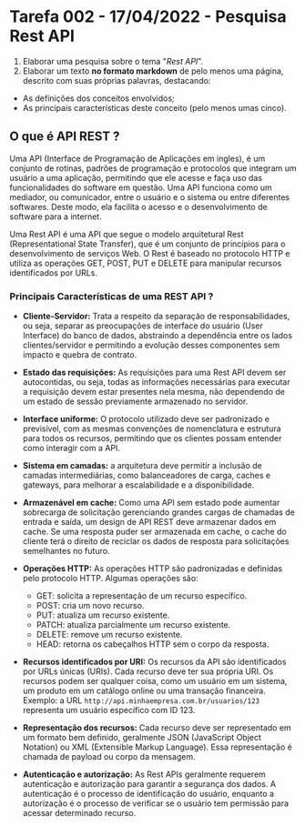 # Tarefa 002 - 17/04/2022 - Pesquisa Rest API

1. Elaborar uma pesquisa sobre o tema "_Rest API_".
2. Elaborar um texto **no formato markdown** de pelo menos uma página, descrito com suas próprias palavras, destacando:

- As definições dos conceitos envolvidos;
- As principais características deste conceito (pelo menos umas cinco).

## O que é API REST ?

Uma API (Interface de Programação de Aplicações em ingles), é um conjunto de rotinas, padrões de programação e protocolos que integram um usuário a uma aplicação, permitindo que ele acesse e faça uso das funcionalidades do software em questão. Uma API funciona como um mediador, ou comunicador, entre o usuário e o sistema ou entre diferentes softwares. Deste modo, ela facilita o acesso e o desenvolvimento de software para a internet.

Uma Rest API é uma API que segue o modelo arquitetural Rest (Representational State Transfer), que é um conjunto de princípios para o desenvolvimento de serviços Web. O Rest é baseado no protocolo HTTP e utiliza as operações GET, POST, PUT e DELETE para manipular recursos identificados por URLs.

### Principais Características de uma REST API ?

- **Cliente-Servidor:**
Trata a respeito da separação de responsabilidades, ou seja, separar as preocupações de interface do usuário (User Interface) do banco de dados, abstraindo a dependência entre os lados clientes/servidor e permitindo a evolução desses componentes sem impacto e quebra de contrato.

- **Estado das requisições:**
As requisições para uma Rest API devem ser autocontidas, ou seja, todas as informações necessárias para executar a requisição devem estar presentes nela mesma, não dependendo de um estado de sessão previamente armazenado no servidor.

- **Interface uniforme:**
O protocolo utilizado deve ser padronizado e previsível, com as mesmas convenções de nomenclatura e estrutura para todos os recursos, permitindo que os clientes possam entender como interagir com a API.

- **Sistema em camadas:**
a arquitetura deve permitir a inclusão de camadas intermediárias, como balanceadores de carga, caches e gateways, para melhorar a escalabilidade e a disponibilidade.

- **Armazenável em cache:**
Como uma API sem estado pode aumentar sobrecarga de solicitação gerenciando grandes cargas de chamadas de entrada e saída, um design de API REST deve armazenar dados em cache. Se uma resposta puder ser armazenada em cache, o cache do cliente terá o direito de reciclar os dados de resposta para solicitações semelhantes no futuro.

- **Operações HTTP:**
As operações HTTP são padronizadas e definidas pelo protocolo HTTP. Algumas operações são:
  - GET: solicita a representação de um recurso específico.
  - POST: cria um novo recurso.
  - PUT: atualiza um recurso existente.
  - PATCH: atualiza parcialmente um recurso existente.
  - DELETE: remove um recurso existente.
  - HEAD: retorna os cabeçalhos HTTP sem o corpo da resposta.

- **Recursos identificados por URI:**
Os recursos da API são identificados por URLs únicas (URIs). Cada recurso deve ter sua própria URI. Os recursos podem ser qualquer coisa, como um usuário em um sistema, um produto em um catálogo online ou uma transação financeira. Exemplo: a URL ```http://api.minhaempresa.com.br/usuarios/123``` representa um usuário específico com ID 123.

- **Representação dos recursos:**
Cada recurso deve ser representado em um formato bem definido, geralmente JSON (JavaScript Object Notation) ou XML (Extensible Markup Language). Essa representação é chamada de payload ou corpo da mensagem.

- **Autenticação e autorização:**
As Rest APIs geralmente requerem autenticação e autorização para garantir a segurança dos dados. A autenticação é o processo de identificação do usuário, enquanto a autorização é o processo de verificar se o usuário tem permissão para acessar determinado recurso.
